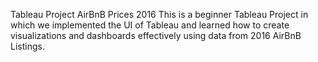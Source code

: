 
Tableau Project AirBnB Prices 2016
This is a beginner Tableau Project in which we implemented the UI of Tableau and learned how to create visualizations and dashboards effectively using data from 2016 AirBnB Listings.
